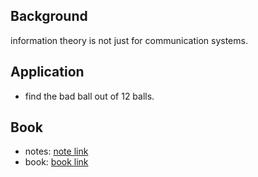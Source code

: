 ## Background
information theory is not just for communication systems.

## Application

* find the bad ball out of 12 balls.

## Book

* notes: [note link]()
* book: [book link]()
